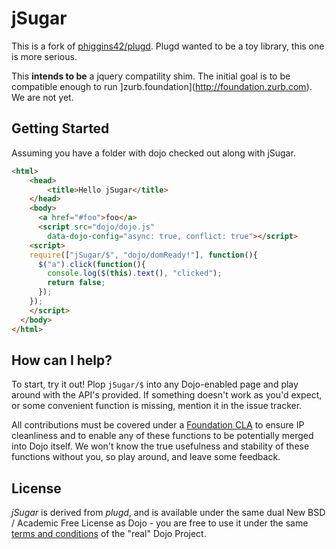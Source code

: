 # jSugar

This is a fork of [phiggins42/plugd](https://github.com/phiggins42/plugd). Plugd
wanted to be a toy library, this one is more serious.

This **intends to be** a jquery compatility shim. The initial goal is to be
compatible enough to run ]zurb.foundation](http://foundation.zurb.com). We are
not yet.






## Getting Started

Assuming you have a folder with dojo checked out along with jSugar.

```html
<html>
    <head>
        <title>Hello jSugar</title>
    </head>
    <body>
      <a href="#foo">foo</a>
      <script src="dojo/dojo.js"
        data-dojo-config="async: true, conflict: true"></script>
    <script>
    require(["jSugar/$", "dojo/domReady!"], function(){
      $("a").click(function(){
        console.log($(this).text(), "clicked");
        return false;
      });
    });
    </script>
  </body>
</html>
```





## How can I help?

To start, try it out! Plop `jSugar/$` into any Dojo-enabled page and play around
with the API's provided. If something doesn't work as you'd expect, or some 
convenient function is missing, mention it in the issue tracker. 

All contributions must be covered under a 
[Foundation CLA](http://dojofoundation.org/about/cla) to ensure IP cleanliness 
and to enable any of these functions to be potentially merged into Dojo itself. 
We won't know the true usefulness and stability of these functions without you,
so play around, and leave some feedback.





## License

_jSugar_ is derived from _plugd_, and is available under the same dual New BSD 
/ Academic Free License as Dojo - you are free to use it under the same 
[terms and conditions](http://dojotoolkit.org/license) of the "real" Dojo 
Project.
